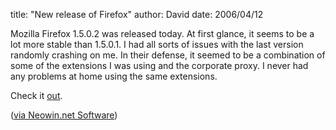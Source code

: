 
title: "New release of Firefox"
author: David
date: 2006/04/12

Mozilla Firefox 1.5.0.2 was released today. At first glance, it seems to be a lot more stable than 1.5.0.1. I had all sorts of issues with the last version randomly crashing on me. In their defense, it seemed to be a combination of some of the extensions I was using and the corporate proxy. I never had any problems at home using the same extensions.

Check it [out](ftp://ftp.mozilla.org/pub/mozilla.org/firefox/releases/1.5.0.2/win32/en-US/Firefox%20Setup%201.5.0.2.exe).

([via Neowin.net Software](http://feeds.feedburner.com/neowin-software?m=403))
